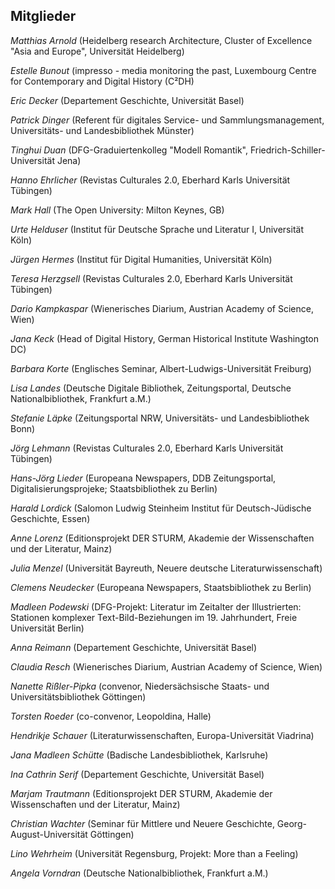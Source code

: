 ## Mitglieder

*Matthias Arnold* (Heidelberg research Architecture, Cluster of Excellence "Asia and Europe", Universität Heidelberg)   

*Estelle Bunout* (impresso - media monitoring the past, Luxembourg Centre for Contemporary and Digital History (C²DH)

*Eric Decker* (Departement Geschichte, Universität Basel)   

*Patrick Dinger* (Referent für digitales Service- und Sammlungsmanagement, Universitäts- und Landesbibliothek Münster)

*Tinghui Duan* (DFG-Graduiertenkolleg "Modell Romantik", Friedrich-Schiller-Universität Jena)

*Hanno Ehrlicher* (Revistas Culturales 2.0, Eberhard Karls Universität Tübingen)  

*Mark Hall* (The Open University: Milton Keynes, GB)

*Urte Helduser* (Institut für Deutsche Sprache und Literatur I, Universität Köln)  

*Jürgen Hermes* (Institut für Digital Humanities, Universität Köln)

*Teresa Herzgsell* (Revistas Culturales 2.0, Eberhard Karls Universität Tübingen)    

*Dario Kampkaspar* (Wienerisches Diarium, Austrian Academy of Science, Wien)    

*Jana Keck* (Head of Digital History, German Historical Institute Washington DC)    

*Barbara Korte* (Englisches Seminar, Albert-Ludwigs-Universität Freiburg)  

*Lisa Landes* (Deutsche Digitale Bibliothek, Zeitungsportal, Deutsche Nationalbibliothek, Frankfurt a.M.)    

*Stefanie Läpke* (Zeitungsportal NRW, Universitäts- und Landesbibliothek Bonn)    

*Jörg Lehmann* (Revistas Culturales 2.0, Eberhard Karls Universität Tübingen)    

*Hans-Jörg Lieder* (Europeana Newspapers, DDB Zeitungsportal, Digitalisierungsprojeke; Staatsbibliothek zu Berlin)    

*Harald Lordick* (Salomon Ludwig Steinheim Institut für Deutsch-Jüdische Geschichte, Essen)  

*Anne Lorenz* (Editionsprojekt DER STURM, Akademie der Wissenschaften und der Literatur, Mainz)    

*Julia Menzel* (Universität Bayreuth, Neuere deutsche Literaturwissenschaft)    

*Clemens Neudecker* (Europeana Newspapers, Staatsbibliothek zu Berlin)    

*Madleen Podewski* (DFG-Projekt: Literatur im Zeitalter der Illustrierten: Stationen komplexer Text-Bild-Beziehungen im 19. Jahrhundert, Freie Universität Berlin)

*Anna Reimann* (Departement Geschichte, Universität Basel)   

*Claudia Resch* (Wienerisches Diarium, Austrian Academy of Science, Wien)    

*Nanette Rißler-Pipka* (convenor, Niedersächsische Staats- und Universitätsbibliothek Göttingen)    

*Torsten Roeder* (co-convenor, Leopoldina, Halle)  

*Hendrikje Schauer* (Literaturwissenschaften, Europa-Universität Viadrina)

*Jana Madleen Schütte* (Badische Landesbibliothek, Karlsruhe)  

*Ina Cathrin Serif* (Departement Geschichte, Universität Basel)   

*Marjam Trautmann* (Editionsprojekt DER STURM, Akademie der Wissenschaften und der Literatur, Mainz)

*Christian Wachter* (Seminar für Mittlere und Neuere Geschichte, Georg-August-Universität Göttingen)

*Lino Wehrheim* (Universität Regensburg, Projekt: More than a Feeling)

*Angela Vorndran* (Deutsche Nationalbibliothek, Frankfurt a.M.)  
